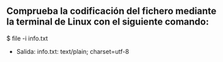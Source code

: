 ## Comprueba la codificación del fichero mediante la terminal de Linux con el siguiente comando:

$ file -i info.txt 

* Salida:
info.txt: text/plain; charset=utf-8

